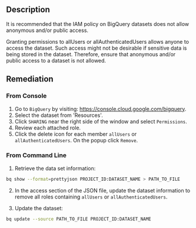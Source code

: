 ## Description

It is recommended that the IAM policy on BigQuery datasets does not allow anonymous and/or public access.

Granting permissions to allUsers or allAuthenticatedUsers allows anyone to access the dataset. Such access might not be desirable if sensitive data is being stored in the dataset. Therefore, ensure that anonymous and/or public access to a dataset is not allowed.

## Remediation

### From Console

1. Go to `BigQuery` by visiting: https://console.cloud.google.com/bigquery.
2. Select the dataset from 'Resources'.
3. Click `SHARING` near the right side of the window and select `Permissions`.
4. Review each attached role.
5. Click the delete icon for each member `allUsers` or `allAuthenticatedUsers`. On the popup click `Remove`.

### From Command Line

1. Retrieve the data set information:

```bash
bq show --format=prettyjson PROJECT_ID:DATASET_NAME > PATH_TO_FILE
```

2. In the access section of the JSON file, update the dataset information to remove all roles containing `allUsers` or `allAuthenticatedUsers`.

3. Update the dataset:

```bash
bq update --source PATH_TO_FILE PROJECT_ID:DATASET_NAME
```
